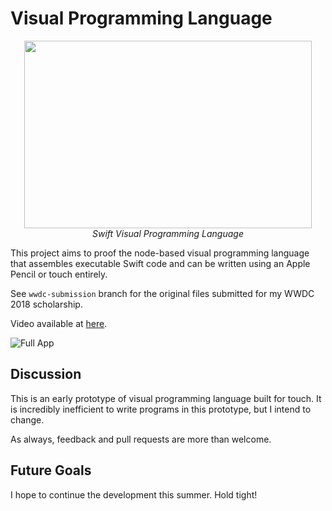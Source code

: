 # Visual Programming Language

<p align="center">
  <img width="460" height="300" src="Media/Cover.png"><br/>
  <i>Swift Visual Programming Language</i>
</p>

This project aims to proof the node-based visual programming language that assembles executable Swift code and can be written using an Apple Pencil or touch entirely.

See `wwdc-submission` branch for the original files submitted for my WWDC 2018 scholarship.

Video available at [here](https://youtu.be/BNWC_OF5Q-Y).

![Full App](Media/Full%20App.PNG)

## Discussion

This is an early prototype of visual programming language built for touch. It is incredibly inefficient to write programs in this prototype, but I intend to change.

As always, feedback and pull requests are more than welcome.

## Future Goals

I hope to continue the development this summer. Hold tight!


